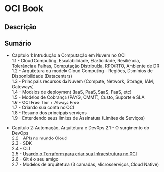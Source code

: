 # OCI Book

## Descrição

## Sumário

- Capítulo 1: Intrudução a Computação em Nuvem no OCI <br>
1.1 - Cloud Computing, Escalabilidade, Elasticidade, Resiliência, Tolerância a Falhas, Computação Distribuída, RPO/RTO, Ambiente de DR <br>
1.2 - Arquitetura ou modelo Cloud Computing - Regiões, Domínios de Disponibilidade (Datacenters) <br>
1.3 - Principais recursos da Nuvem (Compute, Network, Storage, IAM, Gateways) <br>
1.4 - Modelos de deployment (IaaS, PaaS, SaaS, FaaS, etc) <br>
1.5 - Modelos de Cobrança (PAYG, CMMT), Custo, Suporte e SLA <br>
1.6 - OCI Free Tier + Always Free <br>
1.7 - Criando sua conta no OCI <br>
1.8 - Resumo dos principais serviços <br>
1.9 - Entendendo seus limites de Assinatura (Limites de Serviços) <br>

- Capítulo 2: Automação, Arquitetura e DevOps
2.1 - O surgimento do DevOps <br>
2.2 - APIs no mundo Cloud<br>
2.3 - SDK <br>
2.4 - CLI <br>
2.5 - [Usando o Terraform para criar sua Infraestrutura no OCI](https://github.com/daniel-armbrust/oci-book/blob/main/chapter-2/2-5_Terraform.md) <br>
2.6 - Git é o seu amigo <br>
2.7 - Modelos de arquitetura (3 camadas, Microsserviços, Cloud Native) <br>